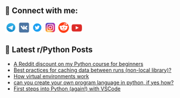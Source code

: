 ## 🔎 Connect with me:
[<img src="https://github.com/bullbesh/bullbesh/blob/main/images/Telegram.png" width="32" height="32" />](https://t.me/bullbesh)
[<img src="https://github.com/bullbesh/bullbesh/blob/main/images/VK.png" width="32" height="32" />](https://vk.com/bullbesh)
[<img src="https://github.com/bullbesh/bullbesh/blob/main/images/Twitter.png" width="32" height="32" />](https://twitter.com/bullbesh1)
[<img src="https://github.com/bullbesh/bullbesh/blob/main/images/Instagram.png" width="32" height="32" />](https://www.instagram.com/bullbesh)
[<img src="https://github.com/bullbesh/bullbesh/blob/main/images/Reddit.png" width="32" height="32" />](https://www.reddit.com/user/bullbesh)
[<img src="https://github.com/bullbesh/bullbesh/blob/main/images/YouTube.png" width="32" height="32" />](https://www.youtube.com/channel/UCtfjRs6uzgq5mfm8S06WTcg)

## 📕 Latest r/Python Posts
<!-- BLOG-POST-LIST:START -->
- [A Reddit discount on my Python course for beginners](https://www.reddit.com/r/Python/comments/11poti2/a_reddit_discount_on_my_python_course_for/)
- [Best practices for caching data between runs &lpar;non-local library&rpar;?](https://www.reddit.com/r/Python/comments/11po5eq/best_practices_for_caching_data_between_runs/)
- [How virtual environments work](https://www.reddit.com/r/Python/comments/11pmy0v/how_virtual_environments_work/)
- [can you create your own program language in python, if yes how?](https://www.reddit.com/r/Python/comments/11pli6k/can_you_create_your_own_program_language_in/)
- [First steps into Python &lpar;again!&rpar; with VSCode](https://www.reddit.com/r/Python/comments/11pjzm0/first_steps_into_python_again_with_vscode/)
<!-- BLOG-POST-LIST:END -->
